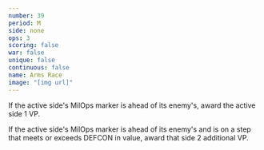 ```yaml
---
number: 39
period: M
side: none
ops: 3
scoring: false
war: false
unique: false
continuous: false
name: Arms Race
image: "[img url]"
---
```

If the active side's MilOps marker is ahead of its enemy's, award the active side 1 VP.

If the active side's MilOps marker is ahead of its enemy's and is on a step that meets or exceeds DEFCON in value, award that side 2 additional VP.
